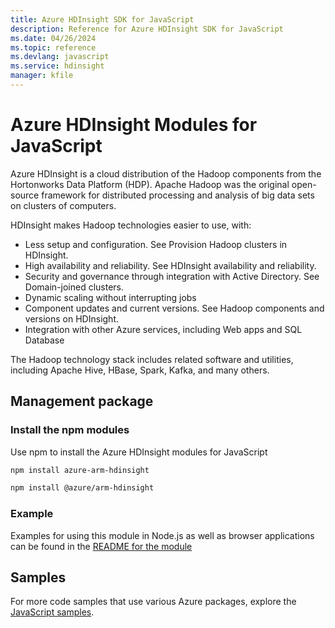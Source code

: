 ```yaml
---
title: Azure HDInsight SDK for JavaScript
description: Reference for Azure HDInsight SDK for JavaScript
ms.date: 04/26/2024
ms.topic: reference
ms.devlang: javascript
ms.service: hdinsight
manager: kfile
---
```

# Azure HDInsight Modules for JavaScript

Azure HDInsight is a cloud distribution of the Hadoop components from the Hortonworks Data Platform (HDP). Apache Hadoop was the original open-source framework for distributed processing and analysis of big data sets on clusters of computers.

HDInsight makes Hadoop technologies easier to use, with:
- Less setup and configuration. See Provision Hadoop clusters in HDInsight.
- High availability and reliability. See HDInsight availability and reliability.
- Security and governance through integration with Active Directory. See Domain-joined clusters.
- Dynamic scaling without interrupting jobs
- Component updates and current versions. See Hadoop components and versions on HDInsight.
- Integration with other Azure services, including Web apps and SQL Database

The Hadoop technology stack includes related software and utilities, including Apache Hive, HBase, Spark, Kafka, and many others. 

## Management package

### Install the npm modules

Use npm to install the Azure HDInsight modules for JavaScript

```bash
npm install azure-arm-hdinsight
```

```bash
npm install @azure/arm-hdinsight
```

### Example 

Examples for using this module in Node.js as well as browser applications can be found in the [README for the module](https://www.npmjs.com/package/@azure/arm-hdinsight)

## Samples

For more code samples that use various Azure packages, explore the [JavaScript samples](https://docs.microsoft.com/samples/browse/?languages=javascript).